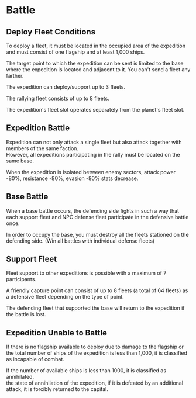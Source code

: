 # Battle	
	
## Deploy Fleet Conditions	

To deploy a fleet, it must be located in the occupied area of the expedition and must consist of one flagship and at least 1,000 ships.	
	
The target point to which the expedition can be sent is limited to the base where the expedition is located and adjacent to it. You can't send a fleet any farther.	

The expedition can deploy/support up to 3 fleets.	

The rallying fleet consists of up to 8 fleets.	

The expedition's fleet slot operates separately from the planet's fleet slot.	
	
	
## Expedition Battle	

Expedition can not only attack a single fleet but also attack together with members of the same faction.<br>
However, all expeditions participating in the rally must be located on the same base.

When the expedition is isolated between enemy sectors, attack power -80%, resistance -80%, evasion -80% stats decrease.	

	
## Base Battle	

When a base battle occurs, the defending side fights in such a way that each support fleet and NPC defense fleet participate in the defensive battle once.

In order to occupy the base, you must destroy all the fleets stationed on the defending side. (Win all battles with individual defense fleets)	

	
## Support Fleet	

Fleet support to other expeditions is possible with a maximum of 7 participants.

A friendly capture point can consist of up to 8 fleets (a total of 64 fleets) as a defensive fleet depending on the type of point.

The defending fleet that supported the base will return to the expedition if the battle is lost.

	
## Expedition Unable to Battle	

If there is no flagship available to deploy due to damage to the flagship or the total number of ships of the expedition is less than 1,000, it is classified as incapable of combat.	

If the number of available ships is less than 1000, it is classified as annihilated.<br>
the state of annihilation of the expedition, if it is defeated by an additional attack, it is forcibly returned to the capital.	